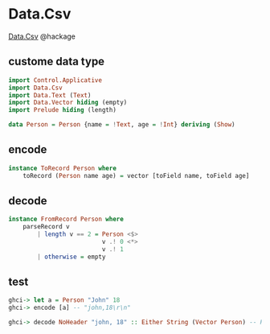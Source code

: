 # Data.Csv
[Data.Csv](http://hackage.haskell.org/package/cassava-0.4.1.0) @hackage

## custome data type
```haskell
import Control.Applicative
import Data.Csv
import Data.Text (Text)
import Data.Vector hiding (empty)
import Prelude hiding (length)

data Person = Person {name = !Text, age = !Int} deriving (Show)
```

## encode 

```haskell
instance ToRecord Person where
	toRecord (Person name age) = vector [toField name, toField age]
```

## decode
```haskell
instance FromRecord Person where
	parseRecord v 
		| length v == 2 = Person <$> 
						  v .! 0 <*>
						  v .! 1
		| otherwise = empty
```

## test
```haskell
ghci-> let a = Person "John" 18
ghci-> encode [a] -- "john,18\r\n"

ghci-> decode NoHeader "john, 18" :: Either String (Vector Person) -- Right (fromList [Person {name = "john", age = 18}])
```
